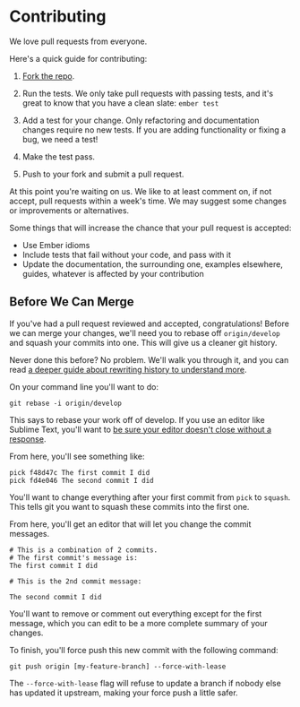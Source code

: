 Contributing
============

We love pull requests from everyone.

Here's a quick guide for contributing:

1. [Fork the repo](https://help.github.com/articles/fork-a-repo/).

2. Run the tests. We only take pull requests with passing tests, and it's great
to know that you have a clean slate: `ember test`

3. Add a test for your change. Only refactoring and documentation changes
require no new tests. If you are adding functionality or fixing a bug, we need
a test!

4. Make the test pass.

5. Push to your fork and submit a pull request.

At this point you're waiting on us. We like to at least comment on, if not
accept, pull requests within a week's time. We may suggest some changes or improvements or alternatives.

Some things that will increase the chance that your pull request is accepted:

* Use Ember idioms
* Include tests that fail without your code, and pass with it
* Update the documentation, the surrounding one, examples elsewhere, guides,
  whatever is affected by your contribution

Before We Can Merge
-------------------

If you've had a pull request reviewed and accepted, congratulations! Before we can merge your changes, we'll need you to rebase off `origin/develop` and squash your commits into one. This will give us a cleaner git history.

Never done this before? No problem. We'll walk you through it, and you can read [a deeper guide about rewriting history to understand more](https://git-scm.com/book/en/v2/Git-Tools-Rewriting-History).

On your command line you'll want to do:

```
git rebase -i origin/develop
```

This says to rebase your work off of develop. If you use an editor like Sublime Text, you'll want to [be sure your editor doesn't close without a response](https://gist.github.com/geekmanager/9939cf67598efd409bc7).

From here, you'll see something like:

```
pick f48d47c The first commit I did
pick fd4e046 The second commit I did
```

You'll want to change everything after your first commit from `pick` to `squash`. This tells git you want to squash these commits into the first one.

From here, you'll get an editor that will let you change the commit messages.

```
# This is a combination of 2 commits.
# The first commit's message is:
The first commit I did

# This is the 2nd commit message:

The second commit I did
```

You'll want to remove or comment out everything except for the first message, which you can edit to be a more complete summary of your changes.

To finish, you'll force push this new commit with the following command:

```
git push origin [my-feature-branch] --force-with-lease
```

The `--force-with-lease` flag will refuse to update a branch if nobody else has updated it upstream, making your force push a little safer.
